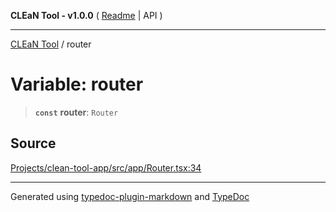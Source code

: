 **CLEaN Tool - v1.0.0** ( [Readme](../README.md) \| API )

***

[CLEaN Tool](../exports.md) / router

# Variable: router

> **`const`** **router**: `Router`

## Source

[Projects/clean-tool-app/src/app/Router.tsx:34](https://github.com/yuckyh/clean-tool-app/)

***

Generated using [typedoc-plugin-markdown](https://www.npmjs.com/package/typedoc-plugin-markdown) and [TypeDoc](https://typedoc.org/)
